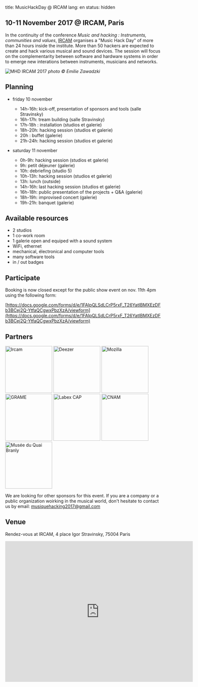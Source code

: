 title: MusicHackDay @ IRCAM
lang: en
status: hidden

## 10-11 November 2017 @ IRCAM, Paris

In the continuity of the conference *Music and hacking : Instruments, communities and values*, [IRCAM](https://www.ircam.fr) organises a "Music Hack Day" of more than 24 hours inside the institute. More than 50 hackers are expected to create and hack various musical and sound devices. The session will focus on the complementarity between software and hardware systems in order to emerge new interations between instruments, musicians and networks.

![MHD IRCAM 2017]({filename}/images/music_hack_day-edit-1024.jpg)
*photo &copy; Emilie Zawadzki*

## Planning

- friday 10 november
    - 14h-16h: kick-off, presentation of sponsors and tools (salle Stravinsky)
    - 16h-17h:  tream building (salle Stravinsky)
    - 17h-18h : installation (studios et galerie)
    - 18h-20h: hacking session (studios et galerie)
    - 20h : buffet (galerie)
    - 21h-24h: hacking session (studios et galerie)

- saturday 11 november
    - 0h-9h: hacking session (studios et galerie)
    - 9h: petit déjeuner (galerie)
    - 10h: debriefing (studio 5)
    - 10h-13h: hacking session (studios et galerie)
    - 13h: lunch (outside)
    - 14h-16h: last hacking session (studios et galerie)
    - 16h-18h: public presentation of the projects + Q&A (galerie)
    - 18h-19h: improvised concert (galerie)
    - 19h-21h: banquet (galerie)

## Available resources

- 2 studios
- 1 co-work room
- 1 galerie open and equiped with a sound system
- WiFi, ethernet
- mechanical, électronical and computer tools
- many software tools
- in / out badges

## Participate

Booking is now closed except for the public show event on nov. 11th 4pm using the following form:

[https://docs.google.com/forms/d/e/1FAIpQLSdLCrP5rxF_T26YatIBMXEzDFb3BCej2Q-YtfaQCgwxPbzXzA/viewform](https://docs.google.com/forms/d/e/1FAIpQLSdLCrP5rxF_T26YatIBMXEzDFb3BCej2Q-YtfaQCgwxPbzXzA/viewform)


## Partners

<img alt="Ircam" src="https://www.ircam.fr/media/uploads/images/logo/logo-ircam.png" width="150px">
<img alt="Deezer" src="https://upload.wikimedia.org/wikipedia/fr/thumb/0/00/Deezer_logo.png/640px-Deezer_logo.png" width="150px">
<img alt="Mozilla" src="https://www.underconsideration.com/brandnew/archives/mozilla_2017_logo.png" width="150px">
<img alt="GRAME" src="http://media.digitalarti.com/files/101_Grame_Web.gif?1365073988" width="150px">
<img alt="Labex CAP" src="http://labexcap.fr/wp-content/themes/labex-cap/img/logo-labex-cap.svg" width="150px">
<img alt="CNAM" src="https://upload.wikimedia.org/wikipedia/commons/6/66/Logo_cnam.gif" width="150px">
<img alt="Musée du Quai Branly" src="http://www.quaibranly.fr/typo3conf/ext/mqb_base/Resources/Public/Montage/Desktop/img/logo.png" width="150px">


We are looking for other sponsors for this event. If you are a company or a public organization woirking in the musical world, don't hesitate to contact us by email: [musiquehacking2017@gmail.com](mailto:musiquehacking2017@gmail.com)


## Venue

Rendez-vous at IRCAM, 4 place Igor Stravinsky, 75004 Paris

<iframe src="https://www.google.com/maps/embed?pb=!1m18!1m12!1m3!1d2624.912432932615!2d2.3492199514773824!3d48.859880179186064!2m3!1f0!2f0!3f0!3m2!1i1024!2i768!4f13.1!3m3!1m2!1s0x47e66e1c3dd0b877%3A0xe54b44663bd2e7ff!2sIrcam!5e0!3m2!1sfr!2sfr!4v1504602059757" width="600" height="450" frameborder="0" style="border:0" allowfullscreen></iframe>
